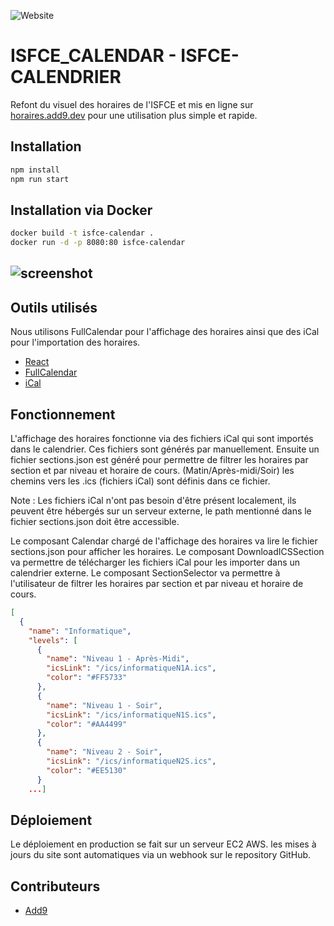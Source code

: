 ![Website](https://img.shields.io/website?url=https://horaires.add9.dev/)

# ISFCE_CALENDAR - ISFCE-CALENDRIER

Refont du visuel des horaires de l'ISFCE et mis en ligne sur [horaires.add9.dev](https://horaires.add9.dev/) pour une utilisation plus simple et rapide.

## Installation

```bash
npm install
npm run start
```

## Installation via Docker

```bash
docker build -t isfce-calendar .
docker run -d -p 8080:80 isfce-calendar
```
![screenshot](https://cdn.discordapp.com/attachments/942581318154342442/1279817080786518036/image.png?ex=66d5d209&is=66d48089&hm=9d7465a0edf4ab9dec06ccb0a9cb11df8b0f0d4f35c0a864cb4610c61bf04af8&)
---

## Outils utilisés

Nous utilisons FullCalendar pour l'affichage des horaires ainsi que des iCal pour l'importation des horaires.
- [React](https://fr.react.dev/)
- [FullCalendar](https://fullcalendar.io/)
- [iCal](https://icalendar.org/)


## Fonctionnement

L'affichage des horaires fonctionne via des fichiers iCal qui sont importés dans le calendrier. Ces fichiers sont générés par manuellement.
Ensuite un fichier sections.json est généré pour permettre de filtrer les horaires par section et par niveau et horaire de cours. (Matin/Après-midi/Soir)
les chemins vers les .ics (fichiers iCal) sont définis dans ce fichier.

Note : Les fichiers iCal n'ont pas besoin d'être présent localement, ils peuvent être hébergés sur un serveur externe, le path mentionné dans le fichier sections.json doit être accessible.

Le composant Calendar chargé de l'affichage des horaires va lire le fichier sections.json pour afficher les horaires.
Le composant DownloadICSSection va permettre de télécharger les fichiers iCal pour les importer dans un calendrier externe.
Le composant SectionSelector va permettre à l'utilisateur de filtrer les horaires par section et par niveau et horaire de cours.
```json
[
  {
    "name": "Informatique",
    "levels": [
      {
        "name": "Niveau 1 - Après-Midi",
        "icsLink": "/ics/informatiqueN1A.ics",
        "color": "#FF5733"
      },
      {
        "name": "Niveau 1 - Soir",
        "icsLink": "/ics/informatiqueN1S.ics",
        "color": "#AA4499"
      },
      {
        "name": "Niveau 2 - Soir",
        "icsLink": "/ics/informatiqueN2S.ics",
        "color": "#EE5130"
      }
    ...]
```

## Déploiement

Le déploiement en production se fait sur un serveur EC2 AWS. les mises à jours du site sont automatiques via un webhook sur le repository GitHub.

## Contributeurs

- [Add9](https://github.com/Add9Dev/)